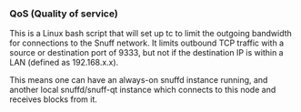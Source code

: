 ### QoS (Quality of service) ###

This is a Linux bash script that will set up tc to limit the outgoing bandwidth for connections to the Snuff network. It limits outbound TCP traffic with a source or destination port of 9333, but not if the destination IP is within a LAN (defined as 192.168.x.x).

This means one can have an always-on snuffd instance running, and another local snuffd/snuff-qt instance which connects to this node and receives blocks from it.
